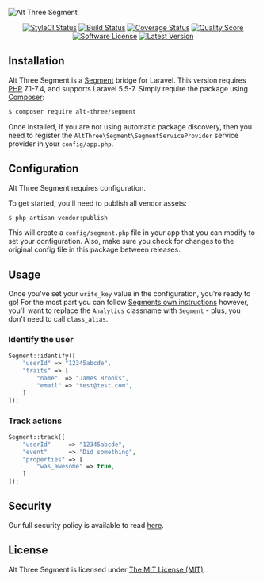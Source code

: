 ![Alt Three Segment](https://user-images.githubusercontent.com/2829600/71490849-0de16e00-2825-11ea-87a6-ddada0f35224.png)

<p align="center">
<a href="https://github.styleci.io/repos/38056197"><img src="https://github.styleci.io/repos/38056197/shield" alt="StyleCI Status"></img></a>
<a href="https://github.com/AltThree/Segment/actions?query=workflow%3ATests"><img src="https://img.shields.io/github/workflow/status/AltThree/Segment/Tests?style=flat-square" alt="Build Status"></img></a>
<a href="https://scrutinizer-ci.com/g/AltThree/Segment/code-structure"><img src="https://img.shields.io/scrutinizer/coverage/g/AltThree/Segment?style=flat-square" alt="Coverage Status"></img></a>
<a href="https://scrutinizer-ci.com/g/AltThree/Segment"><img src="https://img.shields.io/scrutinizer/g/AltThree/Segment?style=flat-square" alt="Quality Score"></img></a>
<a href="LICENSE"><img src="https://img.shields.io/badge/license-MIT-brightgreen?style=flat-square" alt="Software License"></img></a>
<a href="https://github.com/AltThree/Segment/releases"><img src="https://img.shields.io/github/release/AltThree/Segment?style=flat-square" alt="Latest Version"></img></a>
</p>


## Installation

Alt Three Segment is a [Segment](https://segment.com/) bridge for Laravel. This version requires [PHP](https://php.net) 7.1-7.4, and supports Laravel 5.5-7. Simply require the package using [Composer](https://getcomposer.org):

```bash
$ composer require alt-three/segment
```

Once installed, if you are not using automatic package discovery, then you need to register the  `AltThree\Segment\SegmentServiceProvider` service provider in your `config/app.php`.


## Configuration

Alt Three Segment requires configuration.

To get started, you'll need to publish all vendor assets:

```bash
$ php artisan vendor:publish
```

This will create a `config/segment.php` file in your app that you can modify to set your configuration. Also, make sure you check for changes to the original config file in this package between releases.


## Usage

Once you've set your `write_key` value in the configuration, you're ready to go! For the most part you can follow [Segments own instructions](https://segment.com/docs/libraries/php/quickstart) however, you'll want to replace the `Analytics` classname with `Segment` - plus, you don't need to call `class_alias`.

### Identify the user

```php
Segment::identify([
    "userId" => "12345abcde",
    "traits" => [
        "name"  => "James Brooks",
        "email" => "test@test.com",
    ]
]);
```

### Track actions

```php
Segment::track([
    "userId"     => "12345abcde",
    "event"      => "Did something",
    "properties" => [
        "was_awesome" => true,
    ]
]);
```


## Security

Our full security policy is available to read [here](https://github.com/AltThree/Segment/security/policy).


## License

Alt Three Segment is licensed under [The MIT License (MIT)](LICENSE).
